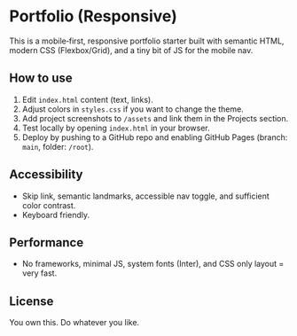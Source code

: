 # Portfolio (Responsive)

This is a mobile‑first, responsive portfolio starter built with semantic HTML, modern CSS (Flexbox/Grid), and a tiny bit of JS for the mobile nav.

## How to use
1. Edit `index.html` content (text, links).
2. Adjust colors in `styles.css` if you want to change the theme.
3. Add project screenshots to `/assets` and link them in the Projects section.
4. Test locally by opening `index.html` in your browser.
5. Deploy by pushing to a GitHub repo and enabling GitHub Pages (branch: `main`, folder: `/root`).

## Accessibility
- Skip link, semantic landmarks, accessible nav toggle, and sufficient color contrast.
- Keyboard friendly.

## Performance
- No frameworks, minimal JS, system fonts (Inter), and CSS only layout = very fast.

## License
You own this. Do whatever you like.
